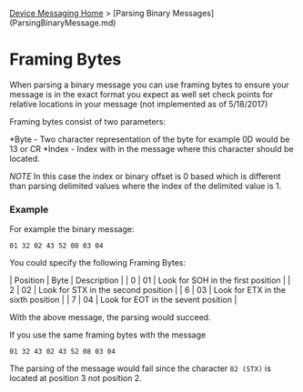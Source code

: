 ﻿[Device Messaging Home](Index.md) > [Parsing Binary Messages] (ParsingBinaryMessage.md)

# Framing Bytes

When parsing a binary message you can use framing bytes to ensure your message is in the exact format you expect as well set check points for relative locations in your message (not implemented as of 5/18/2017)

Framing bytes consist of two parameters:

*Byte - Two character representation of the byte for example 0D would be 13 or CR
*Index - Index with in the message where this character should be located.

*NOTE* In this case the index or binary offset is 0 based which is different than parsing delimited values where the index of the delimited value is 1.

### Example
For example the binary message:

`01 32 02 43 52 08 03 04`

You could specify the following Framing Bytes:

| Position | Byte | Description |
|  0  | 01 | Look for SOH in the first position |
|  2  | 02 | Look for STX in the second position |
|  6  | 03 | Look for ETX in the sixth position |
|  7  | 04 | Look for EOT in the sevent position |

With the above message, the parsing would succeed.

If you use the same framing bytes with the message

`01 32 43 02 43 52 08 03 04`

The parsing of the message would fail since the character `02 (STX)` is located at position 3 not position 2.